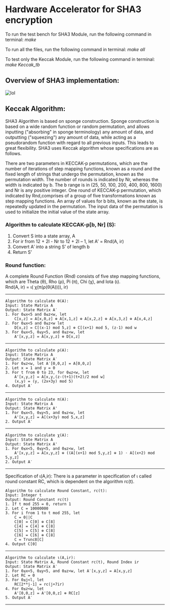 # Hardware Accelerator for SHA3 encryption

To run the test bench for SHA3 Module, run the following command in terminal:
*make*

To run all the files, run the following command in terminal:
*make all*

To test only the Keccak Module, run the following command in terminal:
*make Keccak_tb*

## Overview of SHA3 implementation:

![lol](https://user-images.githubusercontent.com/69968227/127729416-893a3fb1-3473-419a-b638-3f4a70ff9866.png)



## Keccak Algorithm:
SHA3 Algorithm is based on sponge construction. Sponge construction is based on a wide random function or random permutation, and allows inputting ("absorbing" in sponge terminology) any amount of data, and outputting ("squeezing") any amount of data, while acting as a pseudorandom function with regard to all previous inputs. This leads to great flexibility. SHA3 uses Keccak algorithm whose specifications are as follows.

There are two parameters in KECCAK-p permutations, which are the number of iterations of step mapping functions, known as a round and the fixed length of strings that undergo the permutation, known as the permutation width. The number of rounds is indicated by Nr, whereas the width is indicated by b. The b range is in (25, 50, 100, 200, 400, 800, 1600) and Nr is any positive integer. One round of KECCAK-p permutation, which indicated by Rnd,comprises of a group of five transformations known as step mapping functions. An array of values for b bits, known as the state, is repeatedly updated in the permutation. The 
input data of the permutation is used to initialize the initial value of the state array.

### Algorithm to calculate KECCAK-p[b, Nr] (S):
1. Convert S into a state array, A
2. For ir from 12 + 2l - Nr to 12 + 2l – 1, let A′ = Rnd(A, ir)
3. Convert A′ into a string S’ of length b
4. Return S’ 

### Round function:
A complete Round Function (Rnd) consists of five step mapping functions, which are Theta (θ), Rho (ρ), Pi (π), Chi (χ), and Iota (ι).   
    Rnd(A, ir) = ι( χ(π(ρ(θ(A)))), ir)
________________
    Algorithm to calculate θ(A):
    Input: State Matrix A  
    Output: State Matrix A′  
    1. For 0≤x<5 and 0≤z<w, let
        C[x,z] = A[x,0,z] ⊕ A[x,1,z] ⊕ A[x,2,z] ⊕ A[x,3,z] ⊕ A[x,4,z]
    2. For 0≤x<5 and 0≤z<w let
        D[x,z] = C[(x-1) mod 5,z] ⊕ C[(x+1) mod 5, (z-1) mod w
    3. For 0≤x<5, 0≤y<5, and 0≤z<w, let
        A'[x,y,z] = A[x,y,z] ⊕ D[x,z]
  _______________________
    Algorithm to calculate ρ(A):
    Input: State Matrix A  
    Output: State Matrix A′  
    1. For 0≤z<w, let A′[0,0,z] = A[0,0,z]
    2. Let x = 1 and y = 0
    3. For t from 0 to 23, for 0≤z<w, let
        A'[x,y,z] = A[x,y,(z-(t+1)(t+2)/2 mod w]
        (x,y) = (y, (2x+3y) mod 5)
    4. Output A′
  _________________
    Algorithm to calculate π(A):
    Input: State Matrix A  
    Output: State Matrix A'  
    1. For 0≤x<5, 0≤y<5, and 0≤z<w, let
        A'[x,y,z] = A[(x+3y) mod 5,x,z]
    2. Output A′
 ____________
    Algorithm to calculate χ(A):
    Input: State Matrix A  
    Output: State Matrix A'  
    1. For 0≤x<5, 0≤y<5, and 0≤z<w, let
        A'[x,y,z] = A[x,y,z] ⊕ ((A[(x+1) mod 5,y,z] ⊕ 1) ⋅ A[(x+2) mod 5,y,z]
    2. Output A′
  _________________
Specification of ι(A,ir):
There is a parameter in specification of ι called round constant RC, which is dependent on the 
algorithm rc(t).  
  
    Algorithm to calculate Round Constant, rc(t):
    Input: Integer t
    Output: Round Constant rc(t)
    1. If t mod 255 = 0, return 1
    2. Let C = 10000000
    3. For i from 1 to t mod 255, let
        C = 0||C
        C[0] = C[0] ⊕ C[8]
        C[4] = C[4] ⊕ C[8]
        C[5] = C[5] ⊕ C[8]
        C[6] = C[6] ⊕ C[8]
        C = Trunc8[C]
    4. Output C[0]
___________________________
    Algorithm to calculate ι(A,ir):
    Input: State Matrix A, Round Constant rc(t), Round Index ir
    Output: State Matrix A′
    1. For 0≤x<5, 0≤y<5, and 0≤z<w, let A′[x,y,z] = A[x,y,z]
    2. Let RC = 0
    3. For 0≤j<l, let
        RC[2**j-1] = rc(j+7ir)
    4. For 0≤z<w, let 
        A'[0,0,z] = A'[0,0,z] ⊕ RC[z]
    5. Output A′
_______________________

